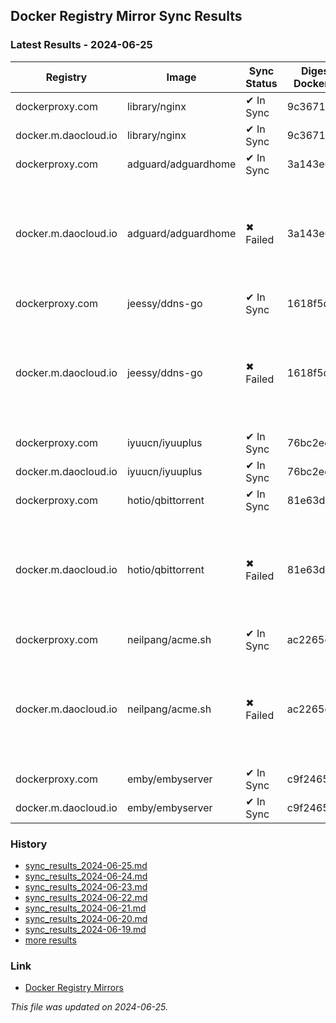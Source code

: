 ## Docker Registry Mirror Sync Results
### Latest Results - 2024-06-25
| Registry | Image | Sync Status | Digest Docker.io | Digest Mirror | Error |
|----------|-------|-------------|------------------|---------------|-------|
| dockerproxy.com | library/nginx | ✔ In Sync | 9c367186... | 9c367186... | |
| docker.m.daocloud.io | library/nginx | ✔ In Sync | 9c367186... | 9c367186... | |
| dockerproxy.com | adguard/adguardhome | ✔ In Sync | 3a143e6c... | 3a143e6c... | |
| docker.m.daocloud.io | adguard/adguardhome | ✖ Failed | 3a143e6c... | | Error response from daemon: pull access denied for docker.m.daocloud.io/adguard/adguardhome, repository does not exist or may require 'docker login': denied: 🚫 这镜像不在白名单. this image is not in the allowlist. 📦 https://github.com/DaoCloud/public-image-mirror/issues/2328 🔗 |
| dockerproxy.com | jeessy/ddns-go | ✔ In Sync | 1618f5d8... | 1618f5d8... | |
| docker.m.daocloud.io | jeessy/ddns-go | ✖ Failed | 1618f5d8... | | Error response from daemon: pull access denied for docker.m.daocloud.io/jeessy/ddns-go, repository does not exist or may require 'docker login': denied: 🚫 这镜像不在白名单. this image is not in the allowlist. 📦 https://github.com/DaoCloud/public-image-mirror/issues/2328 🔗 |
| dockerproxy.com | iyuucn/iyuuplus | ✔ In Sync | 76bc2ed9... | 76bc2ed9... | |
| docker.m.daocloud.io | iyuucn/iyuuplus | ✔ In Sync | 76bc2ed9... | 76bc2ed9... | |
| dockerproxy.com | hotio/qbittorrent | ✔ In Sync | 81e63d23... | 81e63d23... | |
| docker.m.daocloud.io | hotio/qbittorrent | ✖ Failed | 81e63d23... | | Error response from daemon: pull access denied for docker.m.daocloud.io/hotio/qbittorrent, repository does not exist or may require 'docker login': denied: 🚫 这镜像不在白名单. this image is not in the allowlist. 📦 https://github.com/DaoCloud/public-image-mirror/issues/2328 🔗 |
| dockerproxy.com | neilpang/acme.sh | ✔ In Sync | ac2265ce... | ac2265ce... | |
| docker.m.daocloud.io | neilpang/acme.sh | ✖ Failed | ac2265ce... | | Error response from daemon: pull access denied for docker.m.daocloud.io/neilpang/acme.sh, repository does not exist or may require 'docker login': denied: 🚫 这镜像不在白名单. this image is not in the allowlist. 📦 https://github.com/DaoCloud/public-image-mirror/issues/2328 🔗 |
| dockerproxy.com | emby/embyserver | ✔ In Sync | c9f2465d... | c9f2465d... | |
| docker.m.daocloud.io | emby/embyserver | ✔ In Sync | c9f2465d... | c9f2465d... | |


### History
* [sync_results_2024-06-25.md](history/sync_results_2024-06-25.md)
* [sync_results_2024-06-24.md](history/sync_results_2024-06-24.md)
* [sync_results_2024-06-23.md](history/sync_results_2024-06-23.md)
* [sync_results_2024-06-22.md](history/sync_results_2024-06-22.md)
* [sync_results_2024-06-21.md](history/sync_results_2024-06-21.md)
* [sync_results_2024-06-20.md](history/sync_results_2024-06-20.md)
* [sync_results_2024-06-19.md](history/sync_results_2024-06-19.md)
* [more results](https://github.com/closur3/docker-mirror-sync-check/tree/main/history)

### Link
* [Docker Registry Mirrors](https://gist.github.com/y0ngb1n/7e8f16af3242c7815e7ca2f0833d3ea6)

_This file was updated on 2024-06-25._
